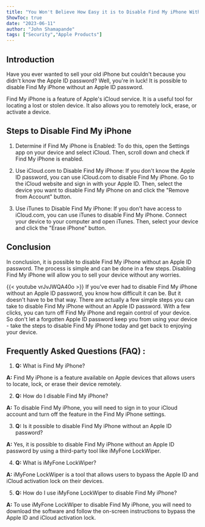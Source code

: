 ```yaml
---
title: "You Won't Believe How Easy it is to Disable Find My iPhone Without an Apple ID Password!"
ShowToc: true 
date: "2023-06-11"
author: "John Shamapande" 
tags: ["Security","Apple Products"]
---
```

## Introduction

Have you ever wanted to sell your old iPhone but couldn't because you didn't know the Apple ID password? Well, you're in luck! It is possible to disable Find My iPhone without an Apple ID password.

Find My iPhone is a feature of Apple's iCloud service. It is a useful tool for locating a lost or stolen device. It also allows you to remotely lock, erase, or activate a device.

## Steps to Disable Find My iPhone

1. Determine if Find My iPhone is Enabled: To do this, open the Settings app on your device and select iCloud. Then, scroll down and check if Find My iPhone is enabled.

2. Use iCloud.com to Disable Find My iPhone: If you don't know the Apple ID password, you can use iCloud.com to disable Find My iPhone. Go to the iCloud website and sign in with your Apple ID. Then, select the device you want to disable Find My iPhone on and click the "Remove from Account" button.

3. Use iTunes to Disable Find My iPhone: If you don't have access to iCloud.com, you can use iTunes to disable Find My iPhone. Connect your device to your computer and open iTunes. Then, select your device and click the "Erase iPhone" button.

## Conclusion

In conclusion, it is possible to disable Find My iPhone without an Apple ID password. The process is simple and can be done in a few steps. Disabling Find My iPhone will allow you to sell your device without any worries.

{{< youtube vrJvJWQA40o >}} 
If you've ever had to disable Find My iPhone without an Apple ID password, you know how difficult it can be. But it doesn't have to be that way. There are actually a few simple steps you can take to disable Find My iPhone without an Apple ID password. With a few clicks, you can turn off Find My iPhone and regain control of your device. So don't let a forgotten Apple ID password keep you from using your device - take the steps to disable Find My iPhone today and get back to enjoying your device.

## Frequently Asked Questions (FAQ) :
1. **Q:** What is Find My iPhone? 

**A:** Find My iPhone is a feature available on Apple devices that allows users to locate, lock, or erase their device remotely.

2. **Q:** How do I disable Find My iPhone? 

**A:** To disable Find My iPhone, you will need to sign in to your iCloud account and turn off the feature in the Find My iPhone settings.

3. **Q:** Is it possible to disable Find My iPhone without an Apple ID password? 

**A:** Yes, it is possible to disable Find My iPhone without an Apple ID password by using a third-party tool like iMyFone LockWiper.

4. **Q:** What is iMyFone LockWiper? 

**A:** iMyFone LockWiper is a tool that allows users to bypass the Apple ID and iCloud activation lock on their devices.

5. **Q:** How do I use iMyFone LockWiper to disable Find My iPhone? 

**A:** To use iMyFone LockWiper to disable Find My iPhone, you will need to download the software and follow the on-screen instructions to bypass the Apple ID and iCloud activation lock.


